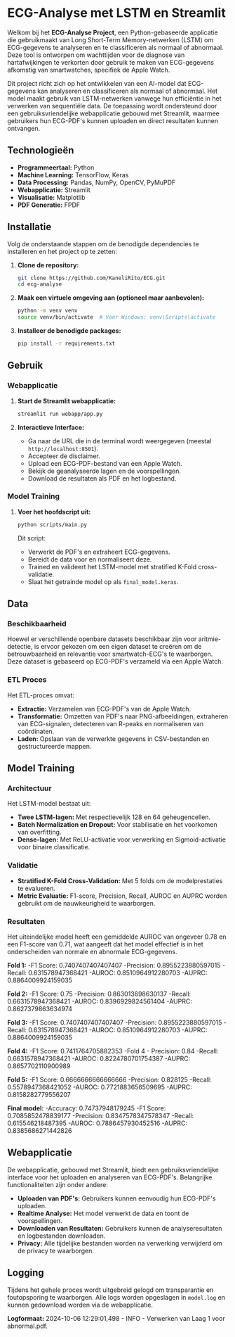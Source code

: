 # ECG-Analyse met LSTM en Streamlit

Welkom bij het **ECG-Analyse Project**, een Python-gebaseerde applicatie die gebruikmaakt van Long Short-Term Memory-netwerken (LSTM) om ECG-gegevens te analyseren en te classificeren als normaal of abnormaal. Deze tool is ontworpen om wachttijden voor de diagnose van hartafwijkingen te verkorten door gebruik te maken van ECG-gegevens afkomstig van smartwatches, specifiek de Apple Watch.

Dit project richt zich op het ontwikkelen van een AI-model dat ECG-gegevens kan analyseren en classificeren als normaal of abnormaal. Het model maakt gebruik van LSTM-netwerken vanwege hun efficiëntie in het verwerken van sequentiële data. De toepassing wordt ondersteund door een gebruiksvriendelijke webapplicatie gebouwd met Streamlit, waarmee gebruikers hun ECG-PDF's kunnen uploaden en direct resultaten kunnen ontvangen.

## Technologieën

- **Programmeertaal:** Python
- **Machine Learning:** TensorFlow, Keras
- **Data Processing:** Pandas, NumPy, OpenCV, PyMuPDF
- **Webapplicatie:** Streamlit
- **Visualisatie:** Matplotlib
- **PDF Generatie:** FPDF


## Installatie

Volg de onderstaande stappen om de benodigde dependencies te installeren en het project op te zetten:

1. **Clone de repository:**
    ```bash
    git clone https://github.com/KaneliRito/ECG.git
    cd ecg-analyse
    ```

2. **Maak een virtuele omgeving aan (optioneel maar aanbevolen):**
    ```bash
    python -m venv venv
    source venv/bin/activate  # Voor Windows: venv\Scripts\activate
    ```

3. **Installeer de benodigde packages:**
    ```bash
    pip install -r requirements.txt
    ```

## Gebruik

### Webapplicatie

1. **Start de Streamlit webapplicatie:**
    ```bash
    streamlit run webapp/app.py
    ```

2. **Interactieve Interface:**
    - Ga naar de URL die in de terminal wordt weergegeven (meestal `http://localhost:8501`).
    - Accepteer de disclaimer.
    - Upload een ECG-PDF-bestand van een Apple Watch.
    - Bekijk de geanalyseerde lagen en de voorspellingen.
    - Download de resultaten als PDF en het logbestand.

### Model Training

1. **Voer het hoofdscript uit:**
    ```bash
    python scripts/main.py
    ```

    Dit script:
    - Verwerkt de PDF's en extraheert ECG-gegevens.
    - Bereidt de data voor en normaliseert deze.
    - Trained en valideert het LSTM-model met stratified K-Fold cross-validatie.
    - Slaat het getrainde model op als `final_model.keras`.

## Data

### Beschikbaarheid

Hoewel er verschillende openbare datasets beschikbaar zijn voor aritmie-detectie, is ervoor gekozen om een eigen dataset te creëren om de betrouwbaarheid en relevantie voor smartwatch-ECG's te waarborgen. Deze dataset is gebaseerd op ECG-PDF's verzameld via een Apple Watch.

### ETL Proces

Het ETL-proces omvat:
- **Extractie:** Verzamelen van ECG-PDF's van de Apple Watch.
- **Transformatie:** Omzetten van PDF's naar PNG-afbeeldingen, extraheren van ECG-signalen, detecteren van R-peaks en normaliseren van coördinaten.
- **Laden:** Opslaan van de verwerkte gegevens in CSV-bestanden en gestructureerde mappen.

## Model Training

### Architectuur

Het LSTM-model bestaat uit:
- **Twee LSTM-lagen:** Met respectievelijk 128 en 64 geheugencellen.
- **Batch Normalization en Dropout:** Voor stabilisatie en het voorkomen van overfitting.
- **Dense-lagen:** Met ReLU-activatie voor verwerking en Sigmoid-activatie voor binaire classificatie.

### Validatie

- **Stratified K-Fold Cross-Validation:** Met 5 folds om de modelprestaties te evalueren.
- **Metric Evaluatie:** F1-score, Precision, Recall, AUROC en AUPRC worden gebruikt om de nauwkeurigheid te waarborgen.

### Resultaten

Het uiteindelijke model heeft een gemiddelde AUROC van ongeveer 0.78 en een F1-score van 0.71, wat aangeeft dat het model effectief is in het onderscheiden van normale en abnormale ECG-gegevens.

**Fold 1:**
-F1 Score: 0.7407407407407407
-Precision: 0.8955223880597015
-Recall: 0.631578947368421
-AUROC: 0.8510964912280703
-AUPRC: 0.8864009924159035

**Fold 2:**
-F1 Score: 0.75
-Precision: 0.863013698630137
-Recall: 0.6631578947368421
-AUROC: 0.8396929824561404
-AUPRC: 0.8627379863634974

**Fold 3:**
-F1 Score: 0.7407407407407407
-Precision: 0.8955223880597015
-Recall: 0.631578947368421
-AUROC: 0.8510964912280703
-AUPRC: 0.8864009924159035

**Fold 4:**
-F1 Score: 0.7411764705882353
-Fold 4 - Precision: 0.84
-Recall: 0.6631578947368421
-AUROC: 0.8224780701754387
-AUPRC: 0.8657702110900989

**Fold 5:**
-F1 Score: 0.6666666666666666
-Precision: 0.828125
-Recall: 0.5578947368421052
-AUROC: 0.7721883656509695
-AUPRC: 0.8158282779556207

**Final model:**
-Accuracy: 0.74737948179245
-F1 Score: 0.7085852478839177
-Precision: 0.8347578347578347
-Recall: 0.615546218487395
-AUROC: 0.7886457930452516
-AUPRC: 0.8385686271442826


## Webapplicatie

De webapplicatie, gebouwd met Streamlit, biedt een gebruiksvriendelijke interface voor het uploaden en analyseren van ECG-PDF's. Belangrijke functionaliteiten zijn onder andere:

- **Uploaden van PDF's:** Gebruikers kunnen eenvoudig hun ECG-PDF's uploaden.
- **Realtime Analyse:** Het model verwerkt de data en toont de voorspellingen.
- **Downloaden van Resultaten:** Gebruikers kunnen de analyseresultaten en logbestanden downloaden.
- **Privacy:** Alle tijdelijke bestanden worden na verwerking verwijderd om de privacy te waarborgen.

## Logging

Tijdens het gehele proces wordt uitgebreid gelogd om transparantie en foutopsporing te waarborgen. Alle logs worden opgeslagen in `model.log` en kunnen gedownload worden via de webapplicatie.

**Logformaat:**
2024-10-06 12:29:01,498 - INFO - Verwerken van Laag 1 voor abnormal.pdf.
